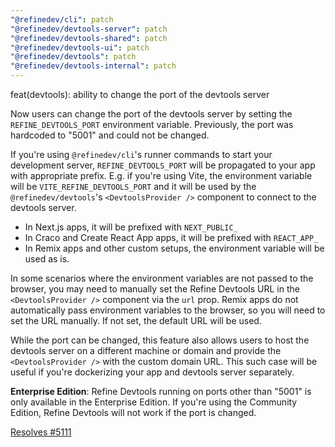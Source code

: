 ```yaml
---
"@refinedev/cli": patch
"@refinedev/devtools-server": patch
"@refinedev/devtools-shared": patch
"@refinedev/devtools-ui": patch
"@refinedev/devtools": patch
"@refinedev/devtools-internal": patch
---
```


feat(devtools): ability to change the port of the devtools server

Now users can change the port of the devtools server by setting the `REFINE_DEVTOOLS_PORT` environment variable. Previously, the port was hardcoded to "5001" and could not be changed.

If you're using `@refinedev/cli`'s runner commands to start your development server, `REFINE_DEVTOOLS_PORT` will be propagated to your app with appropriate prefix. E.g. if you're using Vite, the environment variable will be `VITE_REFINE_DEVTOOLS_PORT` and it will be used by the `@refinedev/devtools`'s `<DevtoolsProvider />` component to connect to the devtools server.

- In Next.js apps, it will be prefixed with `NEXT_PUBLIC_`
- In Craco and Create React App apps, it will be prefixed with `REACT_APP_`
- In Remix apps and other custom setups, the environment variable will be used as is.

In some scenarios where the environment variables are not passed to the browser, you may need to manually set the Refine Devtools URL in the `<DevtoolsProvider />` component via the `url` prop. Remix apps do not automatically pass environment variables to the browser, so you will need to set the URL manually. If not set, the default URL will be used.

While the port can be changed, this feature also allows users to host the devtools server on a different machine or domain and provide the `<DevtoolsProvider />` with the custom domain URL. This such case will be useful if you're dockerizing your app and devtools server separately.

**Enterprise Edition**: Refine Devtools running on ports other than "5001" is only available in the Enterprise Edition. If you're using the Community Edition, Refine Devtools will not work if the port is changed.

[Resolves #5111](https://github.com/refinedev/refine/issues/5111)
